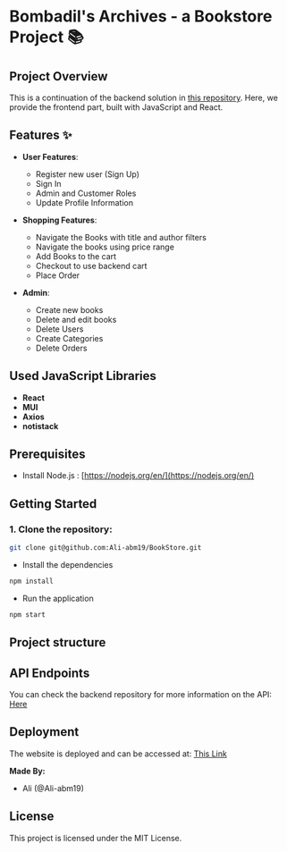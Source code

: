 # Bombadil's Archives - a Bookstore Project 📚

## Project Overview
This is a continuation of the backend solution in [this repository](https://github.com/Ali-abm19/BookStoreAPI). Here, we provide the frontend part, built with JavaScript and React.

## Features ✨
- **User Features**:
  - Register new user (Sign Up)
  - Sign In
  - Admin and Customer Roles
  - Update Profile Information

- **Shopping Features**:
  - Navigate the Books with title and author filters
  - Navigate the books using price range
  - Add Books to the cart
  - Checkout to use backend cart
  - Place Order

- **Admin**:
  - Create new books
  - Delete and edit books
  - Delete Users
  - Create Categories
  - Delete Orders



## Used JavaScript Libraries

- **React**
- **MUI**
- **Axios**
- **notistack**

## Prerequisites

- Install Node.js : [https://nodejs.org/en/](https://nodejs.org/en/)

## Getting Started

### 1. Clone the repository:

```bash
git clone git@github.com:Ali-abm19/BookStore.git
```

- Install the dependencies

```bash
npm install
```

- Run the application

```bash
npm start
```


## Project structure


## API Endpoints

You can check the backend repository for more information on the API: [Here](https://github.com/Ali-abm19/BookStoreAPI)

## Deployment

The website is deployed and can be accessed at: [This Link](https://sda-3-online-fe-repo-zap9.onrender.com)

**Made By:**  
- Ali (@Ali-abm19)

## License

This project is licensed under the MIT License.
